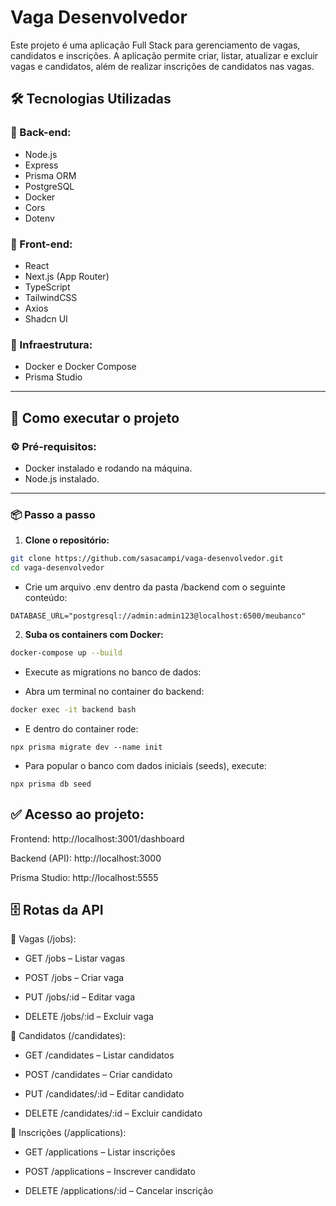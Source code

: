 # Vaga Desenvolvedor

Este projeto é uma aplicação Full Stack para gerenciamento de vagas, candidatos e inscrições. A aplicação permite criar, listar, atualizar e excluir vagas e candidatos, além de realizar inscrições de candidatos nas vagas.

## 🛠️ Tecnologias Utilizadas

### 🔗 Back-end:
- Node.js
- Express
- Prisma ORM
- PostgreSQL
- Docker
- Cors
- Dotenv

### 🎨 Front-end:
- React
- Next.js (App Router)
- TypeScript
- TailwindCSS
- Axios
- Shadcn UI

### 🐳 Infraestrutura:
- Docker e Docker Compose
- Prisma Studio

---

## 🚀 Como executar o projeto

### ⚙️ Pré-requisitos:
- Docker instalado e rodando na máquina.
- Node.js instalado.

---

### 📦 Passo a passo

1. **Clone o repositório:**

```bash
git clone https://github.com/sasacampi/vaga-desenvolvedor.git
cd vaga-desenvolvedor
```

- Crie um arquivo .env dentro da pasta /backend com o seguinte conteúdo:

```.env
DATABASE_URL="postgresql://admin:admin123@localhost:6500/meubanco"
```

2. **Suba os containers com Docker:**

```bash
docker-compose up --build
```

- Execute as migrations no banco de dados:

- Abra um terminal no container do backend:

``` bash
docker exec -it backend bash
```
- E dentro do container rode:

```
npx prisma migrate dev --name init
```
- Para popular o banco com dados iniciais (seeds), execute:
```
npx prisma db seed
```

## ✅ Acesso ao projeto:
Frontend: http://localhost:3001/dashboard

Backend (API): http://localhost:3000

Prisma Studio: http://localhost:5555

## 🗄️ Rotas da API
🔹 Vagas (/jobs):
- GET /jobs – Listar vagas

- POST /jobs – Criar vaga

- PUT /jobs/:id – Editar vaga

- DELETE /jobs/:id – Excluir vaga

🔹 Candidatos (/candidates):
- GET /candidates – Listar candidatos

- POST /candidates – Criar candidato

- PUT /candidates/:id – Editar candidato

- DELETE /candidates/:id – Excluir candidato

🔹 Inscrições (/applications):
- GET /applications – Listar inscrições

- POST /applications – Inscrever candidato

- DELETE /applications/:id – Cancelar inscrição


